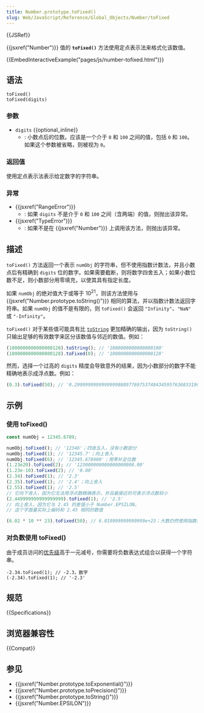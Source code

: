 ```yaml
---
title: Number.prototype.toFixed()
slug: Web/JavaScript/Reference/Global_Objects/Number/toFixed
---
```


{{JSRef}}

{{jsxref("Number")}} 值的 **`toFixed()`** 方法使用定点表示法来格式化该数值。

{{EmbedInteractiveExample("pages/js/number-tofixed.html")}}

## 语法

```js-nolint
toFixed()
toFixed(digits)
```

### 参数

- `digits` {{optional_inline}}
  - : 小数点后的位数。应该是一个介于 `0` 和 `100` 之间的值，包括 `0` 和 `100`。如果这个参数被省略，则被视为 `0`。

### 返回值

使用定点表示法表示给定数字的字符串。

### 异常

- {{jsxref("RangeError")}}
  - : 如果 `digits` 不是介于 `0` 和 `100` 之间（含两端）的值，则抛出该异常。
- {{jsxref("TypeError")}}
  - : 如果不是在 {{jsxref("Number")}} 上调用该方法，则抛出该异常。

## 描述

`toFixed()` 方法返回一个表示 `numObj` 的字符串，但不使用指数计数法，并且小数点后有精确到 `digits` 位的数字。如果需要截断，则将数字四舍五入；如果小数位数不足，则小数部分用零填充，以使其具有指定长度。

如果 `numObj` 的绝对值大于或等于 10<sup>21</sup>，则该方法使用与 {{jsxref("Number.prototype.toString()")}} 相同的算法，并以指数计数法返回字符串。如果 `numObj` 的值不是有限的，则 `toFixed()` 会返回 `"Infinity"`、`"NaN"` 或 `"-Infinity"`。

`toFixed()` 对于某些值可能具有比 [`toString`](/zh-CN/docs/Web/JavaScript/Reference/Global_Objects/Number/toString) 更加精确的输出，因为 `toString()` 只输出足够的有效数字来区分该数值与邻近的数值。例如：

```js
(1000000000000000128).toString(); // '1000000000000000100'
(1000000000000000128).toFixed(0); // '1000000000000000128'
```

然而，选择一个过高的 `digits` 精度会导致意外的结果，因为小数部分的数字不能精确地表示成浮点数。例如：

```js
(0.3).toFixed(50); // '0.29999999999999998889776975374843459576368331909180'
```

## 示例

### 使用 toFixed()

```js
const numObj = 12345.6789;

numObj.toFixed(); // '12346'；四舍五入，没有小数部分
numObj.toFixed(1); // '12345.7'；向上舍入
numObj.toFixed(6); // '12345.678900'；用零补足位数
(1.23e20).toFixed(2); // '123000000000000000000.00'
(1.23e-10).toFixed(2); // '0.00'
(2.34).toFixed(1); // '2.3'
(2.35).toFixed(1); // '2.4'；向上舍入
(2.55).toFixed(1); // '2.5'
// 它向下舍入，因为它无法用浮点数精确表示，并且最接近的可表示浮点数较小
(2.449999999999999999).toFixed(1); // '2.5'
// 向上舍入，因为它与 2.45 的差值小于 Number.EPSILON。
// 这个字面量实际上编码和 2.45 相同的数值

(6.02 * 10 ** 23).toFixed(50); // 6.019999999999999e+23；大数仍然使用指数表示法
```

### 对负数使用 toFixed()

由于成员访问的[优先级](/zh-CN/docs/Web/JavaScript/Reference/Operators/Operator_precedence)高于一元减号，你需要将负数表达式组合以获得一个字符串。

```js-nolint
-2.34.toFixed(1); // -2.3，数字
(-2.34).toFixed(1); // '-2.3'
```

## 规范

{{Specifications}}

## 浏览器兼容性

{{Compat}}

## 参见

- {{jsxref("Number.prototype.toExponential()")}}
- {{jsxref("Number.prototype.toPrecision()")}}
- {{jsxref("Number.prototype.toString()")}}
- {{jsxref("Number.EPSILON")}}
